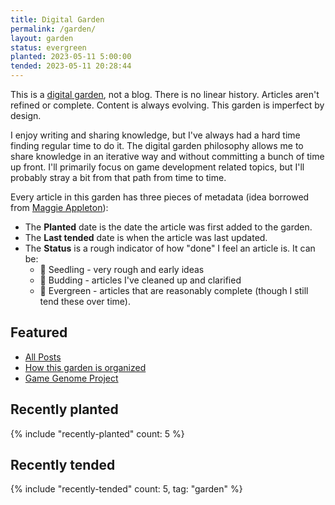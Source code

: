 ```yaml
---
title: Digital Garden
permalink: /garden/
layout: garden
status: evergreen
planted: 2023-05-11 5:00:00
tended: 2023-05-11 20:28:44
---
```


This is a [digital garden](https://maggieappleton.com/garden-history), not a blog. There is no linear history. Articles aren't refined or complete. Content is always evolving. This garden is imperfect by design.

I enjoy writing and sharing knowledge, but I've always had a hard time finding regular time to do it. The digital garden philosophy allows me to share knowledge in an iterative way and without committing a bunch of time up front. I'll primarily focus on game development related topics, but I'll probably stray a bit from that path from time to time.

Every article in this garden has three pieces of metadata (idea borrowed from [Maggie Appleton](https://maggieappleton.com/about)):
- The __Planted__ date is the date the article was first added to the garden. 
- The __Last tended__ date is when the article was last updated.
- The __Status__ is a rough indicator of how "done" I feel an article is. It can be:
  - 🌱 Seedling - very rough and early ideas
  - 🌿 Budding - articles I've cleaned up and clarified
  - 🌳 Evergreen - articles that are reasonably complete (though I still tend these over time).

## Featured
- [All Posts](all-pages)
- [How this garden is organized](organizing-digital-gardens)
- [Game Genome Project](game-genome-project)

## Recently planted
{% include "recently-planted" count: 5 %}

## Recently tended
{% include "recently-tended" count: 5, tag: "garden" %}

<!-- TODO: a list of evergreen articles once I have a nice backlog -->